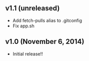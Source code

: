 ## v1.1 (unreleased)

- Add fetch-pulls alias to .gitconfig
- Fix app.sh


## v1.0 (November 6, 2014)

- Initial release!!
